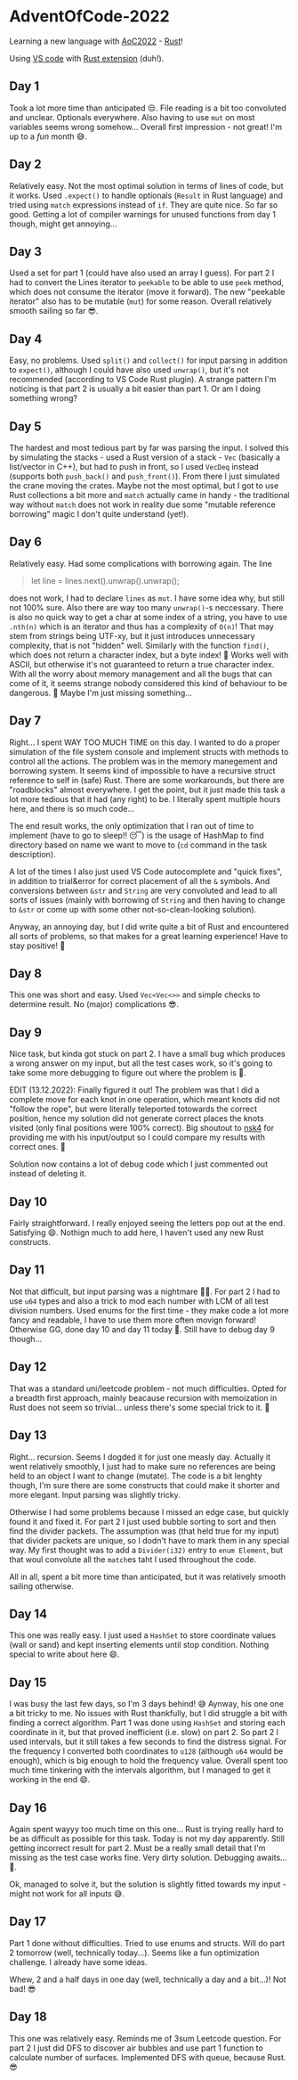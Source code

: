 # AdventOfCode-2022
Learning a new language with [AoC2022](https://adventofcode.com/2022) - [Rust](https://www.rust-lang.org/)!

Using [VS code](https://code.visualstudio.com/) with [Rust extension](https://marketplace.visualstudio.com/items?itemName=rust-lang.rust-analyzer) (duh!).

## Day 1

Took a lot more time than anticipated 😒. File reading is a bit too convoluted and unclear. Optionals everywhere. Also having to use `mut` on most variables seems wrong somehow... Overall first impression - not great! I'm up to a <i>fun</i> month 😅.

## Day 2

Relatively easy. Not the most optimal solution in terms of lines of code, but it works. Used `.expect()` to handle optionals (`Result` in Rust language) and tried using `match` expressions instead of `if`. They are quite nice. So far so good. Getting a lot of compiler warnings for unused functions from day 1 though, might get annoying...

## Day 3

Used a set for part 1 (could have also used an array I guess). For part 2 I had to convert the Lines iterator to `peekable` to be able to use `peek` method, which does not consume the iterator (move it forward). The new "peekable iterator" also has to be mutable (`mut`) for some reason. Overall relatively smooth sailing so far 😎.

## Day 4

Easy, no problems. Used `split()` and `collect()` for input parsing in addition to `expect()`, although I could have also used `unwrap()`, but it's not recommended (according to VS Code Rust plugin). A strange pattern I'm noticing is that part 2 is usually a bit easier than part 1. Or am I doing something wrong?

## Day 5

The hardest and most tedious part by far was parsing the input. I solved this by simulating the stacks - used a Rust version of a stack - `Vec` (basically a list/vector in C++), but had to push in front, so I used `VecDeq` instead (supports both `push_back()` and `push_front()`). From there I just simulated the crane moving the crates. Maybe not the most optimal, but I got to use Rust collections a bit more and `match` actually came in handy - the traditional way without `match` does not work in reality due some "mutable reference borrowing" magic I don't quite understand (yet!).

## Day 6

Relatively easy. Had some complications with borrowing again. The line 

> let line = lines.next().unwrap().unwrap();

does not work, I had to declare `lines` as `mut`. I have some idea why, but still not 100% sure. Also there are way too many `unwrap()`-s neccessary. There is also no quick way to get a char at some index of a string, you have to use `.nth(n)` which is an iterator and thus has a complexity of `O(n)`! That may stem from strings being UTF-xy, but it just introduces unnecessary complexity, that is not "hidden" well. Similarly with the function `find()`, which does not return a character index, but a byte index! 🤯 Works well with ASCII, but otherwise it's not guaranteed to return a true character index. With all the worry about memory management and all the bugs that can come of it, it seems strange nobody considered this kind of behaviour to be dangerous. 🤔 Maybe I'm just missing something...

## Day 7

Right... I spent WAY TOO MUCH TIME on this day. I wanted to do a proper simulation of the file system console and implement structs with methods to control all the actions. The problem was in the memory manegement and borrowing system. It seems kind of impossible to have a recursive struct reference to self in (safe) Rust. There are some workarounds, but there are "roadblocks" almost everywhere. I get the point, but it just made this task a lot more tedious that it had (any right) to be. I literally spent multiple hours here, and there is so much code...

The end result works, the only optimization that I ran out of time to implement (have to go to sleep!! 😴) is the usage of HashMap to find directory based on name we want to move to (`cd` command in the task description).

A lot of the times I also just used VS Code autocomplete and "quick fixes", in addition to trial&error for correct placement of all the `&` symbols. And conversions between `&str` and `String` are very convoluted and lead to all sorts of issues (mainly with borrowing of `String` and then having to change to `&str` or come up with some other not-so-clean-looking solution).

Anyway, an annoying day, but I did write quite a bit of Rust and encountered all sorts of problems, so that makes for a great learning experience! Have to stay positive! 🙌

## Day 8

This one was short and easy. Used `Vec<Vec<>>` and simple checks to determine result. No (major) complications 😎.

## Day 9

Nice task, but kinda got stuck on part 2. I have a small bug which produces a wrong answer on my input, but all the test cases work, so it's going to take some more debugging to figure out where the problem is 🤔.

EDIT (13.12.2022): Finally figured it out! The problem was that I did a complete move for each knot in one operation, which meant knots did not "follow the rope", but were literally teleported totowards the correct position, hence my solution did not generate correct places the knots visited (only final positions were 100% correct). Big shoutout to [nsk4](https://github.com/nsk4) for providing me with his input/output so I could compare my results with correct ones. 🙌

Solution now contains a lot of debug code which I just commented out instead of deleting it.

## Day 10

Fairly straightforward. I really enjoyed seeing the letters pop out at the end. Satisfying 😄. Nothign much to add here, I haven't used any new Rust constructs.

## Day 11

Not that difficult, but input parsing was a nightmare 😵‍💫. For part 2 I had to use `u64` types and also a trick to mod each number with LCM of all test division numbers. Used enums for the first time - they make code a lot more fancy and readable, I have to use them more often movign forward! Otherwise GG, done day 10 and day 11 today 🥳. Still have to debug day 9 though...

## Day 12

That was a standard uni/leetcode problem - not much difficulties. Opted for a breadth first approach, mainly beacause recursion with memoization in Rust does not seem so trivial... unless there's some special trick to it. 🤔

## Day 13

Right... recursion. Seems I dogded it for just one measly day. Actually it went relatively smoothly, I just had to make sure no references are being held to an object I want to change (mutate). The code is a bit lenghty though, I'm sure there are some constructs that could make it shorter and more elegant. Input parsing was slightly tricky.

Otherwise I had some problems because I missed an edge case, but quickly found it and fixed it. For part 2 I just used bubble sorting to sort and then find the divider packets. The assumption was (that held true for my input) that divider packets are unique, so I dodn't have to mark them in any special way. My first thought was to add a `Divider(i32)` entry to `enum Element`, but that woul convolute all the `match`es taht I used throughout the code.

All in all, spent a bit more time than anticipated, but it was relatively smooth sailing otherwise.

## Day 14

This one was really easy. I just used a `HashSet` to store coordinate values (wall or sand) and kept inserting elements until stop condition. Nothing special to write about here 😄.

## Day 15

I was busy the last few days, so I'm 3 days behind! 😅 Aynway, his one one a bit tricky to me. No issues with Rust thankfully, but I did struggle a bit with finding a correct algorithm. Part 1 was done using `HashSet` and storing each coordinate in it, but that proved inefficient (i.e. slow) on part 2. So part 2 I used intervals, but it still takes a few seconds to find the distress signal. For the frequency I converted both coordinates to `u128` (although `u64` would be enough), which is big enough to hold the frequency value. Overall spent too much time tinkering with the intervals algorithm, but I managed to get it working in the end 😄.

## Day 16

Again spent wayyy too much time on this one... Rust is trying really hard to be as difficult as possible for this task. Today is not my day apparently. Still getting incorrect result for part 2. Must be a really small detail that I'm missing as the test case works fine. Very dirty solution. Debugging awaits... 🤯.

Ok, managed to solve it, but the solution is slightly fitted towards my input - might not work for all inputs 😅.

## Day 17

Part 1 done without difficulties. Tried to use enums and structs. Will do part 2 tomorrow (well, technically today...). Seems like a fun optimization challenge. I already have some ideas.

Whew, 2 and a half days in one day (well, technically a day and a bit...)! Not bad! 😎

## Day 18

This one was relatively easy. Reminds me of 3sum Leetcode question. For part 2 I just did DFS to discover air bubbles and use part 1 function to calculate number of surfaces. Implemented DFS with queue, because Rust. 😎